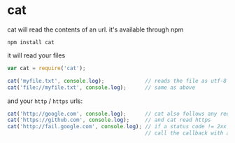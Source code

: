 # cat

cat will read the contents of an url. it's available through npm

	npm install cat
	
it will read your files

```js
var cat = require('cat');

cat('myfile.txt', console.log);             // reads the file as utf-8 and returns it output
cat('file://myfile.txt', console.log);      // same as above
```

and your `http` / `https` urls:

```js
cat('http://google.com', console.log);      // cat also follows any redirects
cat('https://github.com', console.log);     // and cat read https
cat('http://fail.google.com', console.log); // if a status code != 2xx is received it will 
                                            // call the callback with an error.

```